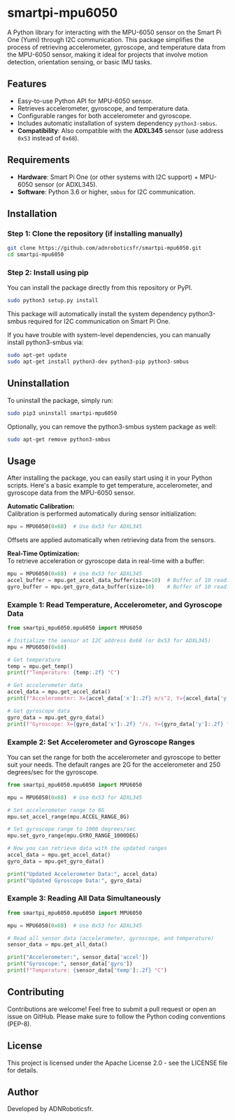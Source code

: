 # smartpi-mpu6050

A Python library for interacting with the MPU-6050 sensor on the Smart Pi One (Yumi) through I2C communication. This package simplifies the process of retrieving accelerometer, gyroscope, and temperature data from the MPU-6050 sensor, making it ideal for projects that involve motion detection, orientation sensing, or basic IMU tasks.

## Features

- Easy-to-use Python API for MPU-6050 sensor.
- Retrieves accelerometer, gyroscope, and temperature data.
- Configurable ranges for both accelerometer and gyroscope.
- Includes automatic installation of system dependency `python3-smbus`.
- **Compatibility**: Also compatible with the **ADXL345** sensor (use address `0x53` instead of `0x68`).

## Requirements

- **Hardware**: Smart Pi One (or other systems with I2C support) + MPU-6050 sensor (or ADXL345).
- **Software**: Python 3.6 or higher, `smbus` for I2C communication.

## Installation

### Step 1: Clone the repository (if installing manually)

```bash
git clone https://github.com/adnroboticsfr/smartpi-mpu6050.git
cd smartpi-mpu6050
```

### Step 2: Install using pip

You can install the package directly from this repository or PyPI.

```bash
sudo python3 setup.py install
```

This package will automatically install the system dependency python3-smbus required for I2C communication on Smart Pi One.

If you have trouble with system-level dependencies, you can manually install python3-smbus via:

```bash
sudo apt-get update
sudo apt-get install python3-dev python3-pip python3-smbus
```

## Uninstallation

To uninstall the package, simply run:

```bash
sudo pip3 uninstall smartpi-mpu6050
```

Optionally, you can remove the python3-smbus system package as well:

```bash
sudo apt-get remove python3-smbus
```

## Usage

After installing the package, you can easily start using it in your Python scripts. Here's a basic example to get temperature, accelerometer, and gyroscope data from the MPU-6050 sensor.

**Automatic Calibration:**  
Calibration is performed automatically during sensor initialization:

```python
mpu = MPU6050(0x68)  # Use 0x53 for ADXL345
```
Offsets are applied automatically when retrieving data from the sensors.

**Real-Time Optimization:**  
To retrieve acceleration or gyroscope data in real-time with a buffer:

```python
mpu = MPU6050(0x68)  # Use 0x53 for ADXL345
accel_buffer = mpu.get_accel_data_buffer(size=10)  # Buffer of 10 readings
gyro_buffer = mpu.get_gyro_data_buffer(size=10)    # Buffer of 10 readings
``` 

### Example 1: Read Temperature, Accelerometer, and Gyroscope Data

```python
from smartpi_mpu6050.mpu6050 import MPU6050

# Initialize the sensor at I2C address 0x68 (or 0x53 for ADXL345)
mpu = MPU6050(0x68)

# Get temperature
temp = mpu.get_temp()
print(f"Temperature: {temp:.2f} °C")

# Get accelerometer data
accel_data = mpu.get_accel_data()
print(f"Accelerometer: X={accel_data['x']:.2f} m/s^2, Y={accel_data['y']:.2f} m/s^2, Z={accel_data['z']:.2f} m/s^2")

# Get gyroscope data
gyro_data = mpu.get_gyro_data()
print(f"Gyroscope: X={gyro_data['x']:.2f} °/s, Y={gyro_data['y']:.2f} °/s, Z={gyro_data['z']:.2f} °/s")
```

### Example 2: Set Accelerometer and Gyroscope Ranges

You can set the range for both the accelerometer and gyroscope to better suit your needs. The default ranges are 2G for the accelerometer and 250 degrees/sec for the gyroscope.

```python
from smartpi_mpu6050.mpu6050 import MPU6050

mpu = MPU6050(0x68)  # Use 0x53 for ADXL345

# Set accelerometer range to 8G
mpu.set_accel_range(mpu.ACCEL_RANGE_8G)

# Set gyroscope range to 1000 degrees/sec
mpu.set_gyro_range(mpu.GYRO_RANGE_1000DEG)

# Now you can retrieve data with the updated ranges
accel_data = mpu.get_accel_data()
gyro_data = mpu.get_gyro_data()

print("Updated Accelerometer Data:", accel_data)
print("Updated Gyroscope Data:", gyro_data)
```

### Example 3: Reading All Data Simultaneously

```python
from smartpi_mpu6050.mpu6050 import MPU6050

mpu = MPU6050(0x68)  # Use 0x53 for ADXL345

# Read all sensor data (accelerometer, gyroscope, and temperature)
sensor_data = mpu.get_all_data()

print("Accelerometer:", sensor_data['accel'])
print("Gyroscope:", sensor_data['gyro'])
print(f"Temperature: {sensor_data['temp']:.2f} °C")
```

## Contributing
Contributions are welcome! Feel free to submit a pull request or open an issue on GitHub. Please make sure to follow the Python coding conventions (PEP-8).

## License 

This project is licensed under the Apache License 2.0 - see the LICENSE file for details.

## Author
Developed by ADNRoboticsfr.
